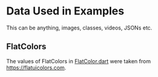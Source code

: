 # Data Used in Examples

This can be anything, images, classes, videos, JSONs etc.

## FlatColors
The values of FlatColors in [FlatColor.dart](./FlatColor.dart) 
were taken from <https://flatuicolors.com>.